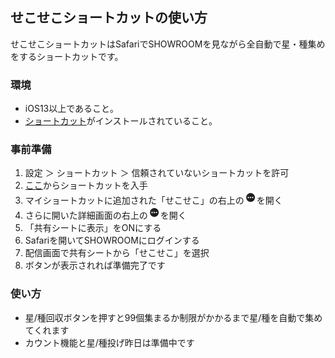 ## せこせこショートカットの使い方

せこせこショートカットはSafariでSHOWROOMを見ながら全自動で星・種集めをするショートカットです。

### 環境

- iOS13以上であること。
- [ショートカット](https://apps.apple.com/jp/app/%E3%82%B7%E3%83%A7%E3%83%BC%E3%83%88%E3%82%AB%E3%83%83%E3%83%88/id1462947752)がインストールされていること。


### 事前準備

1. 設定 ＞ ショートカット ＞ 信頼されていないショートカットを許可
1. [ここ](https://www.icloud.com/shortcuts/6da73fba52ff4a379f6f1918fe0018fe)からショートカットを入手
1. マイショートカットに追加された「せこせこ」の右上の<img src="menu.png" width="20px">を開く
1. さらに開いた詳細画面の右上の<img src="menu.png" width="20px">を開く
1. 「共有シートに表示」をONにする
1. Safariを開いてSHOWROOMにログインする
1. 配信画面で共有シートから「せこせこ」を選択
1. ボタンが表示されれば準備完了です

### 使い方

- 星/種回収ボタンを押すと99個集まるか制限がかかるまで星/種を自動で集めてくれます
- カウント機能と星/種投げ昨日は準備中です


